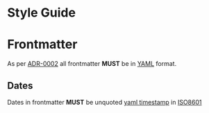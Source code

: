 # Style Guide

# Frontmatter

As per [ADR-0002](./adrs/0002-use-yaml-frontmatter.md) all frontmatter **MUST** be in [YAML](https://yaml.org/) format.

## Dates

Dates in frontmatter **MUST** be unquoted [yaml timestamp](https://yaml.org/spec/1.2.2/#example-timestamps) in [ISO8601](https://www.iso.org/iso-8601-date-and-time-format.html) 
